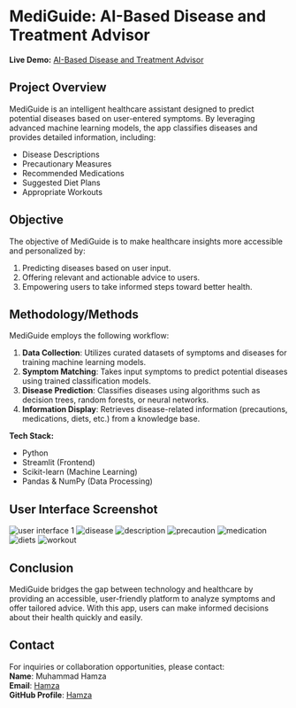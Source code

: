# MediGuide: AI-Based Disease and Treatment Advisor  

**Live Demo:** [AI-Based Disease and Treatment Advisor](https://ai-based-disease-and-treatment-advisor.streamlit.app/)

## **Project Overview**  
MediGuide is an intelligent healthcare assistant designed to predict potential diseases based on user-entered symptoms. By leveraging advanced machine learning models, the app classifies diseases and provides detailed information, including:  
- Disease Descriptions  
- Precautionary Measures  
- Recommended Medications  
- Suggested Diet Plans  
- Appropriate Workouts  

## **Objective**  
The objective of MediGuide is to make healthcare insights more accessible and personalized by:  
1. Predicting diseases based on user input.  
2. Offering relevant and actionable advice to users.  
3. Empowering users to take informed steps toward better health.  

## **Methodology/Methods**  
MediGuide employs the following workflow:  
1. **Data Collection**: Utilizes curated datasets of symptoms and diseases for training machine learning models.  
2. **Symptom Matching**: Takes input symptoms to predict potential diseases using trained classification models.  
3. **Disease Prediction**: Classifies diseases using algorithms such as decision trees, random forests, or neural networks.  
4. **Information Display**: Retrieves disease-related information (precautions, medications, diets, etc.) from a knowledge base.  

**Tech Stack:**  
- Python  
- Streamlit (Frontend)  
- Scikit-learn (Machine Learning)  
- Pandas & NumPy (Data Processing)  

## **User Interface Screenshot**  
![user interface 1](https://github.com/user-attachments/assets/df116d39-61f5-4211-b848-52b80f2a5ea2)
![disease](https://github.com/user-attachments/assets/73c62160-de5e-43dc-be3b-17e343d8488f)
![description](https://github.com/user-attachments/assets/f4b30965-f977-4ede-9f0d-5d373c3d3c62)
![precaution](https://github.com/user-attachments/assets/0d764ec9-56a5-4c26-a2e0-43443f03c91c)
![medication](https://github.com/user-attachments/assets/775104ce-53ea-4de5-aa1e-6b333e452448)
![diets](https://github.com/user-attachments/assets/9a13e425-e8a9-401b-9218-c91e1a0f3ff2)
![workout](https://github.com/user-attachments/assets/c6845453-213b-42c4-b594-16487f0b112c)

## **Conclusion**  
MediGuide bridges the gap between technology and healthcare by providing an accessible, user-friendly platform to analyze symptoms and offer tailored advice. With this app, users can make informed decisions about their health quickly and easily.  

## **Contact**  
For inquiries or collaboration opportunities, please contact:  
**Name**: Muhammad Hamza  
**Email**: [Hamza](mailto:mr.hamxa942@gmail.com)  
**GitHub Profile**: [Hamza](https://github.com/mrhamxo)
